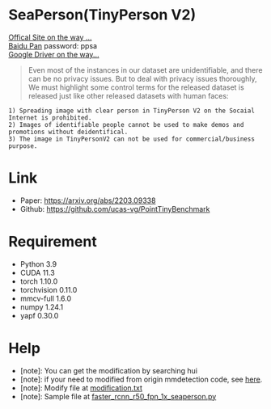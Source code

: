 # SeaPerson(TinyPerson V2)
[Offical Site on the way ...](http://vision.ucas.ac.cn/sources) <br/>
[Baidu Pan](https://pan.baidu.com/s/1xaWLplWRT5dilwOPt8ljqg) password: ppsa<br/>
[Google Driver on the way...](https://drive.google.com/drive/folders/1K_vFUSxoiEjKXbjQ5LsxbUBRKb_vgXId?usp=sharing)

> Even most of the instances in our dataset are unidentifiable, and there can be no privacy issues.
But to deal with privacy issues thoroughly, We must highlight some control terms for the released dataset is released 
just like other released datasets with human faces:
```
1) Spreading image with clear person in TinyPerson V2 on the Socaial Internet is prohibited.
2) Images of identifiable people cannot be used to make demos and promotions without deidentifical.
3) The image in TinyPersonV2 can not be used for commercial/business purpose.
```

# Link
- Paper: https://arxiv.org/abs/2203.09338 <br/>
- Github: https://github.com/ucas-vg/PointTinyBenchmark <br/>

# Requirement
- Python 3.9
- CUDA 11.3
- torch 1.10.0
- torchvision 0.11.0
- mmcv-full 1.6.0
- numpy 1.24.1
- yapf 0.30.0

# Help
- [note]: You can get the modification by searching hui
- [note]: if your need to modified from origin mmdetection code, see [here](https://github.com/ucas-vg/PointTinyBenchmark/blob/master/TOV_mmdetection/docs/tov/code_modify.md).
- [note]: Modify file at [modification.txt](https://github.com/Yuduo-Qian/Seaperson_mmdetection/blob/main/Seaperson/modification.txt)
- [note]: Sample file at [faster_rcnn_r50_fpn_1x_seaperson.py](https://github.com/Yuduo-Qian/Seaperson_mmdetection/blob/main/Seaperson/configs/faster_rcnn/faster_rcnn_r50_fpn_1x_seaperson.py)



